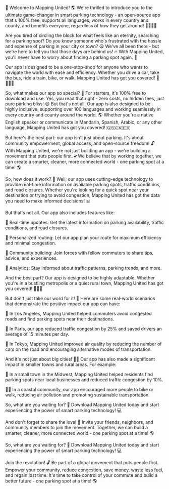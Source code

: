 🚨 Welcome to Mapping United! 🌎 We're thrilled to introduce you to the ultimate game-changer in smart parking technology - an open-source app that's 100% free, supports all languages, works in every country and county, and benefits everyone, regardless of how they get around! 🚌🏃‍♀️💨

Are you tired of circling the block for what feels like an eternity, searching for a parking spot? Do you know someone who's frustrated with the hassle and expense of parking in your city or town? 😩 We've all been there - but we're here to tell you that those days are behind us! 🔥 With Mapping United, you'll never have to worry about finding a parking spot again. 🙌

Our app is designed to be a one-stop-shop for anyone who wants to navigate the world with ease and efficiency. Whether you drive a car, take the bus, ride a train, bike, or walk, Mapping United has got you covered! 🚌🏃‍♀️💨

So, what makes our app so special? 🤔 For starters, it's 100% free to download and use. Yes, you read that right - zero costs, no hidden fees, just pure parking bliss! 😊 But that's not all. Our app is also designed to be highly inclusive, supporting over 100 languages and working seamlessly in every country and county around the world. 🌎 Whether you're a native English speaker or communicate in Mandarin, Spanish, Arabic, or any other language, Mapping United has got you covered! 🇬🇧🇨🇳🇪🇸

But here's the best part: our app isn't just about parking. It's about community empowerment, global access, and open-source freedom! 🔓 With Mapping United, we're not just building an app - we're building a movement that puts people first. 💕 We believe that by working together, we can create a smarter, cleaner, more connected world - one parking spot at a time! 🌎

So, how does it work? 🤔 Well, our app uses cutting-edge technology to provide real-time information on available parking spots, traffic conditions, and road closures. Whether you're looking for a quick spot near your destination or trying to avoid congestion, Mapping United has got the data you need to make informed decisions! 📊

But that's not all. Our app also includes features like:

📍 Real-time updates: Get the latest information on parking availability, traffic conditions, and road closures.

💪 Personalized routing: Let our app plan your route for maximum efficiency and minimal congestion.

👥 Community building: Join forces with fellow commuters to share tips, advice, and experiences.

🌟 Analytics: Stay informed about traffic patterns, parking trends, and more.

And the best part? Our app is designed to be highly adaptable. Whether you're in a bustling metropolis or a quiet rural town, Mapping United has got you covered! 🏃‍♀️💨

But don't just take our word for it! 💬 Here are some real-world scenarios that demonstrate the positive impact our app can have:

🌆 In Los Angeles, Mapping United helped commuters avoid congested roads and find parking spots near their destinations.

🚌 In Paris, our app reduced traffic congestion by 25% and saved drivers an average of 15 minutes per day.

🚗 In Tokyo, Mapping United improved air quality by reducing the number of cars on the road and encouraging alternative modes of transportation.

And it's not just about big cities! 🏃‍♀️ Our app has also made a significant impact in smaller towns and rural areas. For example:

💨 In a small town in the Midwest, Mapping United helped residents find parking spots near local businesses and reduced traffic congestion by 10%.

🚴‍♂️ In a coastal community, our app encouraged more people to bike or walk, reducing air pollution and promoting sustainable transportation.

So, what are you waiting for? 🤔 Download Mapping United today and start experiencing the power of smart parking technology! 💻

And don't forget to share the love! 🤗 Invite your friends, neighbors, and community members to join the movement. Together, we can build a smarter, cleaner, more connected world - one parking spot at a time! 🌎

So, what are you waiting for? 🤔 Download Mapping United today and start experiencing the power of smart parking technology! 💻

Join the revolution! 🔓 Be part of a global movement that puts people first. Empower your community, reduce congestion, save money, waste less fuel, and regain lost time. It's time to take control of your commute and build a better future - one parking spot at a time! 🌎